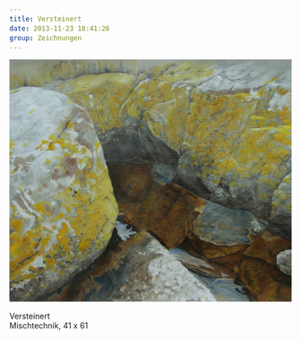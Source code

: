 ```yaml
---
title: Versteinert
date: 2013-11-23 18:41:26
group: Zeichnungen
---
```

![Versteinert](/img/zeichnungen/versteinert.jpg)

Versteinert<br>
Mischtechnik, 41 x 61
